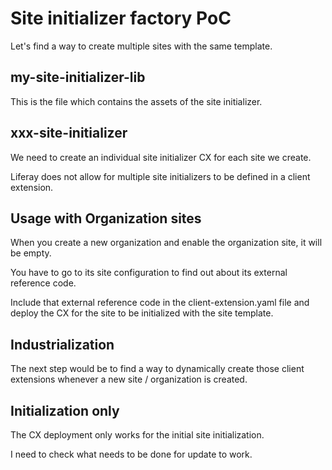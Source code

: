 # Site initializer factory PoC

Let's find a way to create multiple sites with the same template.

## my-site-initializer-lib

This is the file which contains the assets of the site initializer.

## xxx-site-initializer

We need to create an individual site initializer CX for each site we create.

Liferay does not allow for multiple site initializers to be defined in a client extension.

## Usage with Organization sites

When you create a new organization and enable the organization site, it will be empty.

You have to go to its site configuration to find out about its external reference code.

Include that external reference code in the client-extension.yaml file and deploy the CX
for the site to be initialized with the site template.

## Industrialization

The next step would be to find a way to dynamically create those client extensions
whenever a new site / organization is created.

## Initialization only

The CX deployment only works for the initial site initialization.

I need to check what needs to be done for update to work.

